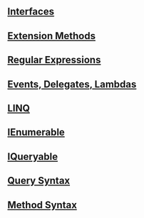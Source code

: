 ## [Interfaces]()
## [Extension Methods]()
## [Regular Expressions]()
## [Events, Delegates, Lambdas]()
## [LINQ]()
   ## [IEnumerable]()
   ## [IQueryable]()
   ## [Query Syntax]()
   ## [Method Syntax]()
